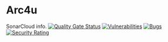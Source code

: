 # Arc4u

SonarCloud info.
[![Quality Gate Status](https://sonarcloud.io/api/project_badges/measure?project=GFlisch_Arc4u&metric=alert_status)](https://sonarcloud.io/summary/new_code?id=GFlisch_Arc4u)
[![Vulnerabilities](https://sonarcloud.io/api/project_badges/measure?project=GFlisch_Arc4u&metric=vulnerabilities)](https://sonarcloud.io/summary/new_code?id=GFlisch_Arc4u)
[![Bugs](https://sonarcloud.io/api/project_badges/measure?project=GFlisch_Arc4u&metric=bugs)](https://sonarcloud.io/summary/new_code?id=GFlisch_Arc4u)
[![Security Rating](https://sonarcloud.io/api/project_badges/measure?project=GFlisch_Arc4u&metric=security_rating)](https://sonarcloud.io/summary/new_code?id=GFlisch_Arc4u)

